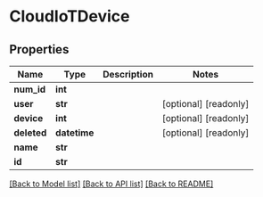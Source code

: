 # CloudIoTDevice


## Properties
Name | Type | Description | Notes
------------ | ------------- | ------------- | -------------
**num_id** | **int** |  | 
**user** | **str** |  | [optional] [readonly] 
**device** | **int** |  | [optional] [readonly] 
**deleted** | **datetime** |  | [optional] [readonly] 
**name** | **str** |  | 
**id** | **str** |  | 

[[Back to Model list]](../README.md#documentation-for-models) [[Back to API list]](../README.md#documentation-for-api-endpoints) [[Back to README]](../README.md)


